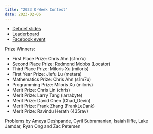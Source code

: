 ```yaml
---
title: "2023 O-Week Contest"
date: 2023-02-06
---
```


<!--more-->
- [Debrief slides](debrief_slides.pdf)
- [Leaderboard](leaderboard)
- [Facebook event](https://www.facebook.com/events/639073991554726)

Prize Winners:

- First Place Prize: Chris Ahn (s1m7u)
- Second Place Prize: Redmond Mobbs (Locator)
- Third Place Prize: Miloris Xu (miloris)
- First Year Prize: Jiefu Lu (metara)
- Mathematics Prize: Chris Ahn (s1m7u)
- Programming Prize: Miloris Xu (miloris)
- Merit Prize: Chris Lin (chris)
- Merit Prize: Larry Tang (larrabyte)
- Merit Prize: David Chen (Chad\_Devin)
- Merit Prize: Frank Zhang (FrankLeDank)
- Merit Prize: Ravindu Herath (435rav)

Problems by Ameya Deshpande, Cyril Subramanian, Isaiah Iliffe, Lake Jamdar, Ryan Ong and Zac Petersen